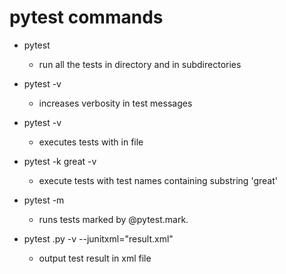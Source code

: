 # pytest commands

* pytest
  - run all the tests in directory and in subdirectories

* pytest -v 
  - increases verbosity in test messages


* pytest <filename> -v
  - executes tests with in file <filename>

* pytest -k great -v
  - execute tests with test names containing substring 'great'

* pytest -m <marker>
  - runs tests marked by @pytest.mark.<marker>

* pytest <filename>.py -v --junitxml="result.xml"
  - output test result in xml file

